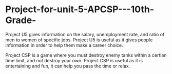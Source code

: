 # Project-for-unit-5-APCSP---10th-Grade-

Project U5 gives information on the salary, unemployment rate, and ratio of men to women of specific jobs.
Project U5 is useful as it gives people information in order to help them make a career choice.

Project CSP is a game where you must destroy enemy tanks within a certian time limit, and not destroy your own.
Project CSP is useful as it is entertaining and fun, it can help you pass the time or relax.
